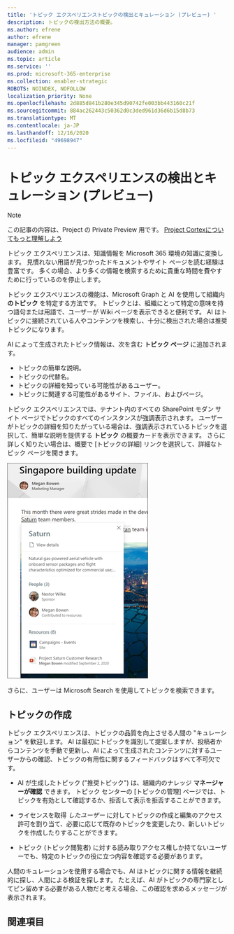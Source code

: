 ```yaml
---
title: 'トピック エクスペリエンストピックの検出とキュレーション (プレビュー) '
description: トピックの検出方法の概要。
ms.author: efrene
author: efrene
manager: pamgreen
audience: admin
ms.topic: article
ms.service: ''
ms.prod: microsoft-365-enterprise
ms.collection: enabler-strategic
ROBOTS: NOINDEX, NOFOLLOW
localization_priority: None
ms.openlocfilehash: 2d885d841b280e345d90742fe003bb443160c21f
ms.sourcegitcommit: 884ac262443c50362d0c3ded961d36d6b15d8b73
ms.translationtype: MT
ms.contentlocale: ja-JP
ms.lasthandoff: 12/16/2020
ms.locfileid: "49698947"
---
```

# <a name="topic-experiences-discovery-and-curation-preview"></a>トピック エクスペリエンスの検出とキュレーション (プレビュー)

> [!Note] 
> この記事の内容は、Project の Private Preview 用です。 [Project Cortexについてもっと理解しよう](https://aka.ms/projectcortex)

トピック エクスペリエンスは、知識情報を Microsoft 365 環境の知識に変換します。 見慣れない用語が見つかったドキュメントやサイト ページを読む経験は豊富です。 多くの場合、より多くの情報を検索するために貴重な時間を費やすために行っているのを停止します。

トピック エクスペリエンスの機能は、Microsoft Graph と AI を使用して組織内 **のトピック** を特定する方法です。  トピックとは、組織にとって特定の意味を持つ語句または用語で、ユーザーが Wiki ページを表示できると便利です。 AI はトピックに接続されている人やコンテンツを検索し、十分に検出された場合は推奨トピックになります。

AI によって生成されたトピック情報は、次を含む **トピック ページ** に追加されます。
- トピックの簡単な説明。
- トピックの代替名。
- トピックの詳細を知っている可能性があるユーザー。
- トピックに関連する可能性があるサイト、ファイル、およびページ。

トピック エクスペリエンスでは、テナント内のすべての SharePoint モダン サイト ページでトピックのすべてのインスタンスが強調表示されます。 ユーザーがトピックの詳細を知りたがっている場合は、強調表示されているトピックを選択して、簡単な説明を提供する **トピック** の概要カードを表示できます。 さらに詳しく知りたい場合は、概要で [トピックの詳細] リンクを選択して、詳細なトピック ページを開きます。

![トピックのハイライト](../media/knowledge-management/saturn.png) </br>

さらに、ユーザーは Microsoft Search を使用してトピックを検索できます。


## <a name="topic-curation"></a>トピックの作成

トピック エクスペリエンスは、トピックの品質を向上させる人間の "キュレーション" を歓迎します。 AI は最初にトピックを識別して提案しますが、投稿者からコンテンツを手動で更新し、AI によって生成されたコンテンツに対するユーザーからの確認、トピックの有用性に関するフィードバックはすべて不可欠です。

- AI が生成したトピック ("推奨トピック") は、組織内のナレッジ **マネージャーが確認** できます。 トピック センターの [トピックの管理] ページでは、トピックを有効として確認するか、拒否して表示を拒否することができます。

- ライセンスを取得 *したユーザー* に対してトピックの作成と編集のアクセス許可を割り当て、必要に応じて既存のトピックを変更したり、新しいトピックを作成したりすることができます。 

- トピック (トピック閲覧者) に対する読み取りアクセス権しか持てないユーザーでも、特定のトピックの役に立つ内容を確認する必要があります。

人間のキュレーションを使用する場合でも、AI はトピックに関する情報を継続的に探し、人間による検証を探します。 たとえば、AI がトピックの専門家としてピン留めする必要がある人物だと考える場合、この確認を求めるメッセージが表示されます。 

















## <a name="see-also"></a>関連項目



  






